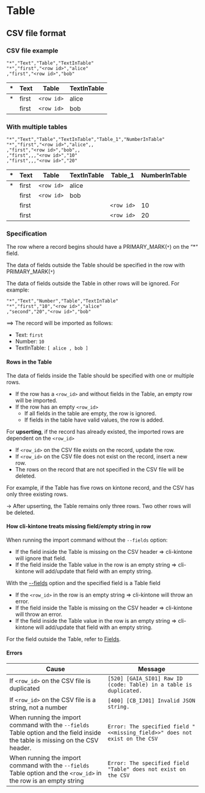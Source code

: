 # Table

## CSV file format

### CSV file example

```csv
"*","Text","Table","TextInTable"
"*","first","<row id>","alice"
,"first","<row id>","bob"
```

| \*  | Text  | Table      | TextInTable |
| --- | ----- | ---------- | ----------- |
| \*  | first | `<row id>` | alice       |
|     | first | `<row id>` | bob         |

### With multiple tables

```csv
"*","Text","Table","TextInTable","Table_1","NumberInTable"
"*","first","<row id>","alice",,
,"first","<row id>","bob",,
,"first",,,"<row id>","10"
,"first",,,"<row id>","20"
```

| \*  | Text  | Table      | TextInTable | Table_1    | NumberInTable |
| --- | ----- | ---------- | ----------- | ---------- | ------------- |
| \*  | first | `<row id>` | alice       |            |               |
|     | first | `<row id>` | bob         |            |               |
|     | first |            |             | `<row id>` | 10            |
|     | first |            |             | `<row id>` | 20            |

### Specification

The row where a record begins should have a PRIMARY_MARK(`*`) on the “\*“ field.

The data of fields outside the Table should be specified in the row with PRIMARY_MARK(`*`)

The data of fields outside the Table in other rows will be ignored.
For example:

```csv
"*","Text","Number","Table","TextInTable"
"*","first","10","<row id>","alice"
,"second","20","<row id>","bob"
```

==> The record will be imported as follows:

- Text: `first`
- Number: `10`
- TextInTable: `[ alice , bob ]`

#### Rows in the Table

The data of fields inside the Table should be specified with one or multiple rows.

- If the row has a `<row_id>` and without fields in the Table, an empty row will be imported.
- If the row has an empty `<row_id>`
  - If all fields in the table are empty, the row is ignored.
  - If fields in the table have valid values, the row is added.

For **upserting**, if the record has already existed, the imported rows are dependent on the `<row_id>`

- If `<row_id>` on the CSV file exists on the record, update the row.
- If `<row_id>` on the CSV file does not exist on the record, insert a new row.
- The rows on the record that are not specified in the CSV file will be deleted.

For example, if the Table has five rows on kintone record, and the CSV has only three existing rows.

→ After upserting, the Table remains only three rows. Two other rows will be deleted.

#### How cli-kintone treats missing field/empty string in row

When running the import command without the `--fields` option:

- If the field inside the Table is missing on the CSV header => cli-kintone will ignore that field.
- If the field inside the Table value in the row is an empty string => cli-kintone will add/update that field with an empty string.

With the [--fields](../target-fields.md) option and the specified field is a Table field

- If the `<row_id>` in the row is an empty string => cli-kintone will throw an error.
- If the field inside the Table is missing on the CSV header => cli-kintone will throw an error.
- If the field inside the Table value in the row is an empty string => cli-kintone will add/update that field with an empty string.

For the field outside the Table, refer to [Fields](./).

#### Errors

| Cause                                                                                                                         | Message                                                                    |
| ----------------------------------------------------------------------------------------------------------------------------- | -------------------------------------------------------------------------- |
| If `<row_id>` on the CSV file is duplicated                                                                                   | `[520] [GAIA_SI01] Raw ID (code: Table) in a table is duplicated.`         |
| If `<row_id>` on the CSV file is a string, not a number                                                                       | `[400] [CB_IJ01] Invalid JSON string.`                                     |
| When running the import command with the `--fields` Table option and the field inside the table is missing on the CSV header. | `Error: The specified field "<<missing_field>>" does not exist on the CSV` |
| When running the import command with the `--fields` Table option and the `<row_id>` in the row is an empty string             | `Error: The specified field "Table" does not exist on the CSV`             |
